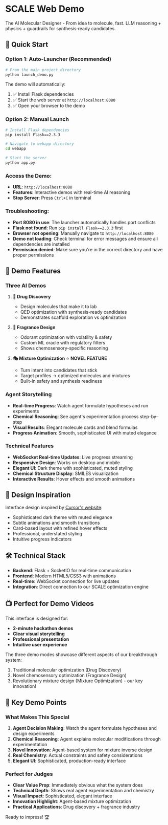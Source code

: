 # SCALE Web Demo

The AI Molecular Designer - From idea to molecule, fast. LLM reasoning + physics + guardrails for synthesis‑ready candidates.

## 🚀 Quick Start

### **Option 1: Auto-Launcher (Recommended)**
```bash
# From the main project directory
python launch_demo.py
```

The demo will automatically:
1. ✅ Install Flask dependencies
2. ✅ Start the web server at `http://localhost:8080`
3. ✅ Open your browser to the demo

### **Option 2: Manual Launch**
```bash
# Install Flask dependencies
pip install Flask==2.3.3

# Navigate to webapp directory
cd webapp

# Start the server
python app.py
```

### **Access the Demo:**
- **URL**: `http://localhost:8080`
- **Features**: Interactive demos with real-time AI reasoning
- **Stop Server**: Press `Ctrl+C` in terminal

### **Troubleshooting:**
- **Port 8080 in use**: The launcher automatically handles port conflicts
- **Flask not found**: Run `pip install Flask==2.3.3` first
- **Browser not opening**: Manually navigate to `http://localhost:8080`
- **Demo not loading**: Check terminal for error messages and ensure all dependencies are installed
- **Permission denied**: Make sure you're in the correct directory and have proper permissions

## 🎯 Demo Features

### **Three AI Demos**

1. **💊 Drug Discovery**
   - Design molecules that make it to lab
   - QED optimization with synthesis-ready candidates
   - Demonstrates scaffold exploration vs optimization

2. **🧪 Fragrance Design** 
   - Odorant optimization with volatility & safety
   - Custom ML oracle with regulatory filters
   - Shows chemosensory-specific reasoning

3. **🎭 Mixture Optimization** ⭐ **NOVEL FEATURE**
   - Turn intent into candidates that stick
   - Target profiles → optimized molecules and mixtures
   - Built-in safety and synthesis readiness

### **Agent Storytelling**
- **Real-time Progress**: Watch agent formulate hypotheses and run experiments
- **Chemical Reasoning**: See agent's experimentation process step-by-step
- **Visual Results**: Elegant molecule cards and blend formulas
- **Progress Animation**: Smooth, sophisticated UI with muted elegance

### **Technical Features**
- **WebSocket Real-time Updates**: Live progress streaming
- **Responsive Design**: Works on desktop and mobile
- **Elegant UI**: Dark theme with sophisticated, muted styling
- **Chemical Structure Display**: SMILES visualization
- **Interactive Results**: Hover effects and smooth animations

## 🎨 Design Inspiration

Interface design inspired by [Cursor's website](https://cursor.com/home?from=agents):
- Sophisticated dark theme with muted elegance
- Subtle animations and smooth transitions
- Card-based layout with refined hover effects
- Professional, understated styling
- Intuitive progress indicators

## 🛠️ Technical Stack

- **Backend**: Flask + SocketIO for real-time communication
- **Frontend**: Modern HTML5/CSS3 with animations
- **Real-time**: WebSocket connection for live updates
- **Integration**: Direct connection to our SCALE optimization engine

## 📺 Perfect for Demo Videos

This interface is designed for:
- **2-minute hackathon demos**
- **Clear visual storytelling**
- **Professional presentation**
- **Intuitive user experience**

The three demo modes showcase different aspects of our breakthrough system:
1. Traditional molecular optimization (Drug Discovery)
2. Novel chemosensory optimization (Fragrance Design)  
3. Revolutionary mixture design (Mixture Optimization) - our key innovation!

## 🎯 Key Demo Points

### **What Makes This Special**
1. **Agent Decision Making**: Watch the agent formulate hypotheses and design experiments
2. **Chemical Reasoning**: Agent explains molecular modifications through experimentation
3. **Novel Innovation**: Agent-based system for mixture inverse design
4. **Real Chemistry**: Actual constraints and safety considerations
5. **Elegant UI**: Sophisticated, production-ready interface

### **Perfect for Judges**
- **Clear Value Prop**: Immediately obvious what the system does
- **Technical Depth**: Shows real agent experimentation and chemistry
- **Visual Impact**: Sophisticated, elegant interface
- **Innovation Highlight**: Agent-based mixture optimization
- **Practical Applications**: Drug discovery + fragrance industry

Ready to impress! 🏆
